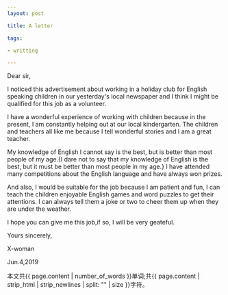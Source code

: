 ```yaml
---
layout: post

title: A letter 

tags:

- writting

---
```


Dear sir,
  
  I noticed this advertisement about working in a holiday club for English speaking children in our yesterday's local newspaper and I think I might be qualified for this job as a volunteer.

  I have a wonderful experience of working with children because in the present, I am constantly helping out at our local kindergarten. The children and teachers all like me because I tell wonderful stories and I am a great teacher.

  My knowledge of English I cannot say is the best, but is better than most people of my age.{I dare not to say that my knowledge of English is the best, but it must be better than most people in my age.} I have attended many competitions about the English language and have always won prizes.

  And also, I would be suitable for the job because I am patient and fun, I can teach the children enjoyable English games and word puzzles to get their attentions. I can always tell them a joke or two to cheer them up when they are under the weather.

  I hope you can give me this job,if so, I will be very geateful.

Yours sincerely,

X-woman

Jun.4,2019

本文共{{ page.content | number_of_words }}单词;共{{ page.content | strip_html | strip_newlines | split: "" | size }}字符。

